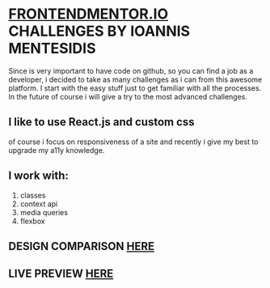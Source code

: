 # [FRONTENDMENTOR.IO](https://www.frontendmentor.io/) CHALLENGES BY IOANNIS MENTESIDIS

Since is very important to have code on github, so you can find a job as a developer, i decided to take as many challenges as
i can from this awesome platform. I start with the easy stuff just to get familiar with all the processes. In the future of course i will give a try to the most advanced challenges.

## I like to use React.js and custom css
of course i focus on responsiveness of a site and recently i give my best to upgrade my a11y knowledge.

## I work with:
1. classes
2. context api
3. media queries
4. flexbox

## DESIGN COMPARISON [HERE](https://www.frontendmentor.io/solutions/interactivepricingcomponent-reactjs-qRWD4UpPc)
## LIVE PREVIEW [HERE](https://mentesidis-interacive-pricing.netlify.app)
